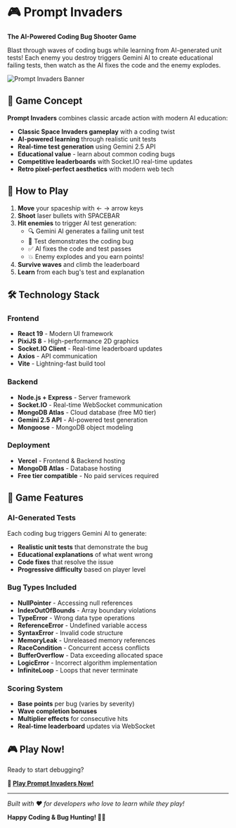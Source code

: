 # 🎮 Prompt Invaders

**The AI-Powered Coding Bug Shooter Game**

Blast through waves of coding bugs while learning from AI-generated unit tests! Each enemy you destroy triggers Gemini AI to create educational failing tests, then watch as the AI fixes the code and the enemy explodes.

![Prompt Invaders Banner](https://via.placeholder.com/800x200/0a0a0a/00ff41?text=PROMPT+INVADERS)

## 🚀 Game Concept

**Prompt Invaders** combines classic arcade action with modern AI education:

- **Classic Space Invaders gameplay** with a coding twist
- **AI-powered learning** through realistic unit tests
- **Real-time test generation** using Gemini 2.5 API
- **Educational value** - learn about common coding bugs
- **Competitive leaderboards** with Socket.IO real-time updates
- **Retro pixel-perfect aesthetics** with modern web tech

## 🎯 How to Play

1. **Move** your spaceship with ← → arrow keys
2. **Shoot** laser bullets with SPACEBAR
3. **Hit enemies** to trigger AI test generation:
   - 🔍 Gemini AI generates a failing unit test
   - 🧪 Test demonstrates the coding bug
   - ✅ AI fixes the code and test passes
   - 💥 Enemy explodes and you earn points!
4. **Survive waves** and climb the leaderboard
5. **Learn** from each bug's test and explanation

## 🛠️ Technology Stack

### Frontend

- **React 19** - Modern UI framework
- **PixiJS 8** - High-performance 2D graphics
- **Socket.IO Client** - Real-time leaderboard updates
- **Axios** - API communication
- **Vite** - Lightning-fast build tool

### Backend

- **Node.js + Express** - Server framework
- **Socket.IO** - Real-time WebSocket communication
- **MongoDB Atlas** - Cloud database (free M0 tier)
- **Gemini 2.5 API** - AI-powered test generation
- **Mongoose** - MongoDB object modeling

### Deployment

- **Vercel** - Frontend & Backend hosting
- **MongoDB Atlas** - Database hosting
- **Free tier compatible** - No paid services required

## 🧪 Game Features

### AI-Generated Tests

Each coding bug triggers Gemini AI to generate:

- **Realistic unit tests** that demonstrate the bug
- **Educational explanations** of what went wrong
- **Code fixes** that resolve the issue
- **Progressive difficulty** based on player level

### Bug Types Included

- **NullPointer** - Accessing null references
- **IndexOutOfBounds** - Array boundary violations
- **TypeError** - Wrong data type operations
- **ReferenceError** - Undefined variable access
- **SyntaxError** - Invalid code structure
- **MemoryLeak** - Unreleased memory references
- **RaceCondition** - Concurrent access conflicts
- **BufferOverflow** - Data exceeding allocated space
- **LogicError** - Incorrect algorithm implementation
- **InfiniteLoop** - Loops that never terminate

### Scoring System

- **Base points** per bug (varies by severity)
- **Wave completion bonuses**
- **Multiplier effects** for consecutive hits
- **Real-time leaderboard** updates via WebSocket

## 🎮 Play Now!

Ready to start debugging?

**🚀 [Play Prompt Invaders Now!](https://your-frontend-url.vercel.app)**

---

_Built with ❤️ for developers who love to learn while they play!_

**Happy Coding & Bug Hunting! 🐛🎯**
